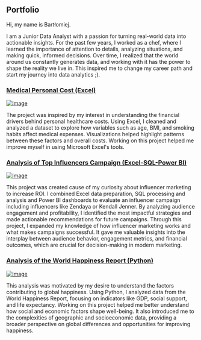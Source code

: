 ## Portfolio

Hi, my name is Bartłomiej.

I am a Junior Data Analyst with a passion for turning real-world data into actionable insights. For the past few years, I worked as a chef, where I learned the importance of attention to details, analyzing situations, and making quick, informed decisions.
Over time, I realized that the world around us constantly generates data, and working with it has the power to shape the reality we live in. This inspired me to change my career path and start my journey into data analytics ;).

### [Medical Personal Cost (Excel)](https://github.com/BartlomiejIT/Portfolio-Projects/tree/main/Analysis%20of%20Medical%20Personal%20Cost%20(Excel))

[![image](https://github.com/user-attachments/assets/f94c576c-722a-431e-a847-bb83b71c5e8f)](https://github.com/BartlomiejIT/Portfolio-Projects/tree/main/Analysis%20of%20Medical%20Personal%20Cost%20(Excel)) 

The project was inspired by my interest in understanding the financial drivers behind personal healthcare costs. Using Excel, I cleaned and analyzed a dataset to explore how variables such as age, BMI, and smoking habits affect medical expenses. Visualizations helped highlight patterns between these factors and overall costs.
Working on this project helped me improve myself in using Microsoft Excel's tools.

### [Analysis of Top Influencers Campaign (Excel-SQL-Power BI)](https://github.com/BartlomiejIT/Portfolio-Projects/tree/main/Analysis%20Top%20Influencers%20Campaign%20(Excel%20-%20SQL%20-%20Power%20BI))

[![image](https://github.com/user-attachments/assets/7bda1393-069c-4411-a410-fe771a265392)](https://github.com/BartlomiejIT/Portfolio-Projects/tree/main/Analysis%20Top%20Influencers%20Campaign%20(Excel%20-%20SQL%20-%20Power%20BI))

This project was created cause of my curiosity about influencer marketing to increase ROI. I combined Excel data preparation, SQL processing and analysis and Power BI dashboards to evaluate an influencer campaign including influencers like Zendaya or Kendall Jenner. By analyzing audience engagement and profitability, I identified the most impactful strategies and made actionable recommendations for future campaigns.
Through this project, I expanded my knowledge of how influencer marketing works and what makes campaigns successful. It gave me valuable insights into the interplay between audience behavior, engagement metrics, and financial outcomes, which are crucial for decision-making in modern marketing.

### [Analysis of the World Happiness Report (Python)](https://github.com/BartlomiejIT/Portfolio-Projects/tree/main/World%20Happiness%20Report%202024%20(Python))

[![image](https://github.com/user-attachments/assets/280cafb7-b7d0-4de2-8699-450cd0480648)](https://github.com/BartlomiejIT/Portfolio-Projects/tree/main/World%20Happiness%20Report%202024%20(Python))

This analysis was motivated by my desire to understand the factors contributing to global happiness. Using Python, I analyzed data from the World Happiness Report, focusing on indicators like GDP, social support, and life expectancy. 
Working on this project helped me better understand how social and economic factors shape well-being. It also introduced me to the complexities of geographic and socioeconomic data, providing a broader perspective on global differences and opportunities for improving happiness.
